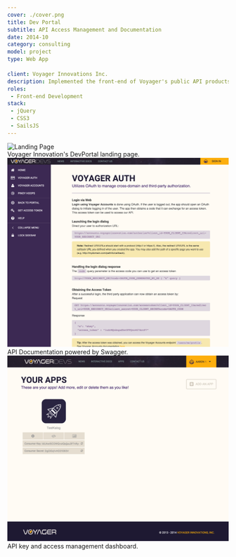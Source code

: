 ```yaml
---
cover: ./cover.png
title: Dev Portal
subtitle: API Access Management and Documentation
date: 2014-10
category: consulting
model: project
type: Web App

client: Voyager Innovations Inc.
description: Implemented the front-end of Voyager's public API products; including responsive documentation, key management, news, marketing pages, and e-mail campaigns.
roles:
 - Front-end Development
stack:
 - jQuery
 - CSS3
 - SailsJS
---
```


<div class="ui-screenshot">
	<img alt="Landing Page" src="./landing.png" title="Landing Page" />
</div>
<figcaption>
	Voyager Innovation's DevPortal landing page.
</figcaption>


<div class="ui-screenshot">
	<img alt="Documentation" src="./docs.png" title="Documentation" />
</div>
<figcaption>
	API Documentation powered by Swagger.
</figcaption>

<div class="ui-screenshot">
	<img alt="Console" src="./console.png" title="Console" />
</div>
<figcaption>
	API key and access management dashboard.
</figcaption>
